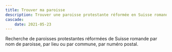 ```yaml
--- 
title: Trouver ma paroisse
description: Trouver une paroisse protestante réformée en Suisse romande en 5 secondes chrono par numéro postal (NPA), lieu, nom, région, etc.
cascade:
    date: 2021-05-23
---
```


Recherche de paroisses protestantes réformées de Suisse romande par nom de paroisse, par lieu ou par commune, par numéro postal. 
